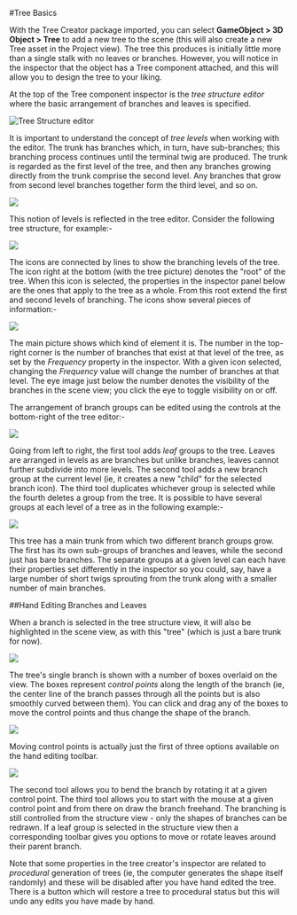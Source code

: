 #Tree  Basics

With the Tree Creator package imported, you can select __GameObject &gt; 3D Object &gt; Tree__ to add a new tree to the scene (this will also create a new Tree asset in the Project view). The tree this produces is initially little more than a single stalk with no leaves or branches. However, you will notice in the inspector that the object has a Tree component attached, and this will allow you to design the tree to your liking.

At the top of the Tree component inspector is the _tree structure editor_ where the basic arrangement of branches and leaves is specified.

![Tree Structure editor](../uploads/Main/TreeStructure.png)

It is important to understand the concept of _tree levels_ when working with the editor. The trunk has branches which, in turn, have sub-branches; this branching process continues until the terminal twig are produced. The trunk is regarded as the first level of the tree, and then any branches growing directly from the trunk comprise the second level. Any branches that grow from second level branches together form the third level, and so on.

![](../uploads/Main/TreeStructureDiagram.png)

This notion of levels is reflected in the tree editor. Consider the following tree structure, for example:-

![](../uploads/Main/TreeExample01.png)

The icons are connected by lines to show the branching levels of the tree. The icon right at the bottom (with the tree picture) denotes the "root" of the tree. When this icon is selected, the properties in the inspector panel below are the ones that apply to the tree as a whole. From this root extend the first and second levels of branching. The icons show several pieces of information:-

![](../uploads/Main/TreeIconDetails.png)

The main picture shows which kind of element it is. The number in the top-right corner is the number of branches that exist at that level of the tree, as set by the _Frequency_ property in the inspector. With a given icon selected, changing the _Frequency_ value will change the number of branches at that level. The eye image just below the number denotes the visibility of the branches in the scene view; you click the eye to toggle visibility on or off.

The arrangement of branch groups can be edited using the controls at the bottom-right of the tree editor:-

![](../uploads/Main/TreeGroupTools.png)

Going from left to right, the first tool adds _leaf_ groups to the tree. Leaves are arranged in levels as are branches but unlike branches, leaves cannot further subdivide into more levels. The second tool adds a new branch group at the current level (ie, it creates a new "child" for the selected branch icon). The third tool duplicates whichever group is selected while the fourth deletes a group from the tree. It is possible to have several groups at each level of a tree as in the following example:-

![](../uploads/Main/TreeExample02.png)

This tree has a main trunk from which two different branch groups grow. The first has its own sub-groups of branches and leaves, while the second just has bare branches. The separate groups at a given level can each have their properties set differently in the inspector so you could, say, have a large number of short twigs sprouting from the trunk along with a smaller number of main branches.


##Hand Editing Branches and Leaves

When a branch is selected in the tree structure view, it will also be highlighted in the scene view, as with this "tree" (which is just a bare trunk for now).

![](../uploads/Main/TreeWithControlPoints01.png)

The tree's single branch is shown with a number of boxes overlaid on the view. The boxes represent _control points_ along the length of the branch (ie, the center line of the branch passes through all the points but is also smoothly curved between them). You can click and drag any of the boxes to move the control points and thus change the shape of the branch.

![](../uploads/Main/TreeWithControlPoints02.png)

Moving control points is actually just the first of three options available on the hand editing toolbar.

![](../uploads/Main/TreeHandEditTools.png)

The second tool allows you to bend the branch by rotating it at a given control point. The third tool allows you to start with the mouse at a given control point and from there on draw the branch freehand. The branching is still controlled from the structure view - only the shapes of branches can be redrawn. If a leaf group is selected in the structure view then a corresponding toolbar gives you options to move or rotate leaves around their parent branch.

Note that some properties in the tree creator's inspector are related to _procedural_ generation of trees (ie, the computer generates the shape itself randomly) and these will be disabled after you have hand edited the tree. There is a button which will restore a tree to procedural status but this will undo any edits you have made by hand.

